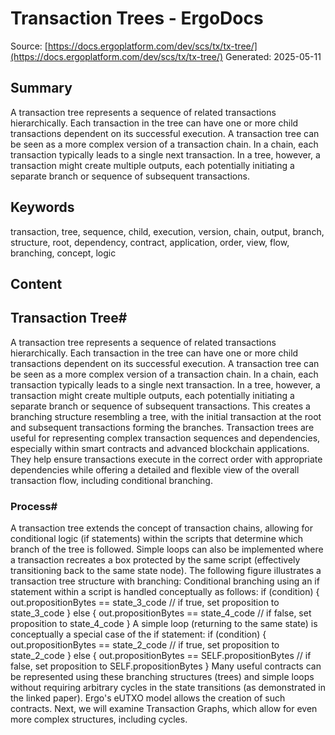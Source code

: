 # Transaction Trees - ErgoDocs
Source: [https://docs.ergoplatform.com/dev/scs/tx/tx-tree/](https://docs.ergoplatform.com/dev/scs/tx/tx-tree/)
Generated: 2025-05-11

## Summary
A transaction tree represents a sequence of related transactions hierarchically. Each transaction in the tree can have one or more child transactions dependent on its successful execution. A transaction tree can be seen as a more complex version of a transaction chain. In a chain, each transaction typically leads to a single next transaction. In a tree, however, a transaction might create multiple outputs, each potentially initiating a separate branch or sequence of subsequent transactions.

## Keywords
transaction, tree, sequence, child, execution, version, chain, output, branch, structure, root, dependency, contract, application, order, view, flow, branching, concept, logic

## Content
## Transaction Tree#
A transaction tree represents a sequence of related transactions hierarchically. Each transaction in the tree can have one or more child transactions dependent on its successful execution.
A transaction tree can be seen as a more complex version of a transaction chain. In a chain, each transaction typically leads to a single next transaction. In a tree, however, a transaction might create multiple outputs, each potentially initiating a separate branch or sequence of subsequent transactions. This creates a branching structure resembling a tree, with the initial transaction at the root and subsequent transactions forming the branches.
Transaction trees are useful for representing complex transaction sequences and dependencies, especially within smart contracts and advanced blockchain applications. They help ensure transactions execute in the correct order with appropriate dependencies while offering a detailed and flexible view of the overall transaction flow, including conditional branching.

### Process#
A transaction tree extends the concept of transaction chains, allowing for conditional logic (if statements) within the scripts that determine which branch of the tree is followed. Simple loops can also be implemented where a transaction recreates a box protected by the same script (effectively transitioning back to the same state node). The following figure illustrates a transaction tree structure with branching:
Conditional branching using an if statement within a script is handled conceptually as follows:
if (condition) {
    out.propositionBytes == state_3_code // if true, set proposition to state_3_code
} else {
    out.propositionBytes == state_4_code // if false, set proposition to state_4_code
}
A simple loop (returning to the same state) is conceptually a special case of the if statement:
if (condition) {
    out.propositionBytes == state_2_code // if true, set proposition to state_2_code
} else {
    out.propositionBytes == SELF.propositionBytes // if false, set proposition to SELF.propositionBytes
}
Many useful contracts can be represented using these branching structures (trees) and simple loops without requiring arbitrary cycles in the state transitions (as demonstrated in the linked paper). Ergo's eUTXO model allows the creation of such contracts.
Next, we will examine Transaction Graphs, which allow for even more complex structures, including cycles.
